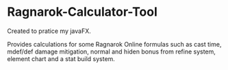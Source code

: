 # Ragnarok-Calculator-Tool

Created to pratice my javaFX.

Provides calculations for some Ragnarok Online formulas such as cast time, mdef/def damage mitigation, 
normal and hiden bonus from refine system, element chart and a stat build system.
